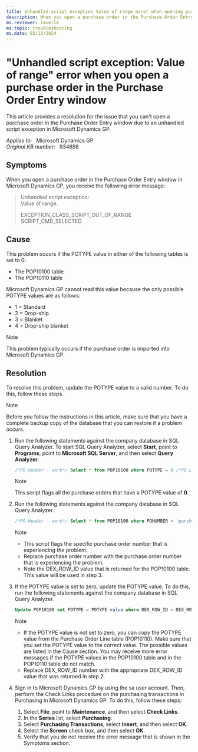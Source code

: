 ```yaml
---
title: Unhandled script exception Value of range error when opening purchase order in the Purchase Order Entry window
description: When you open a purchase order in the Purchase Order Entry window in Microsoft Dynamics GP, you receive an Unhandled script exception. Provides a resolution.
ms.reviewer: lmuelle
ms.topic: troubleshooting
ms.date: 03/13/2024
---
```

# "Unhandled script exception: Value of range" error when you open a purchase order in the Purchase Order Entry window

This article provides a resolution for the issue that you can't open a purchase order in the Purchase Order Entry window due to an unhandled script exception in Microsoft Dynamics GP.

_Applies to:_ &nbsp; Microsoft Dynamics GP  
_Original KB number:_ &nbsp; 934698

## Symptoms

When you open a purchase order in the Purchase Order Entry window in Microsoft Dynamics GP, you receive the following error message:

> Unhandled script exception:  
Value of range.
>
> EXCEPTION_CLASS_SCRIPT_OUT_OF_RANGE  
SCRIPT_CMD_SELECTED

## Cause

This problem occurs if the POTYPE value in either of the following tables is set to 0:

- The POP10100 table
- The POP10110 table

Microsoft Dynamics GP cannot read this value because the only possible POTYPE values are as follows:

- 1 = Standard
- 2 = Drop-ship
- 3 = Blanket
- 4 = Drop-ship blanket

> [!NOTE]
> This problem typically occurs if the purchase order is imported into Microsoft Dynamics GP.

## Resolution

To resolve this problem, update the POTYPE value to a valid number. To do this, follow these steps.

> [!NOTE]
> Before you follow the instructions in this article, make sure that you have a complete backup copy of the database that you can restore if a problem occurs.

1. Run the following statements against the company database in SQL Query Analyzer. To start SQL Query Analyzer, select **Start**, point to **Programs**, point to **Microsoft SQL Server**, and then select **Query Analyzer**.

   ```sql
   /*PO Header - work*/ Select * from POP10100 where POTYPE = 0 /*PO Line - work */ Select * from POP10110 where POTYPE = 0
   ```

   > [!NOTE]
   > This script flags all the purchase orders that have a POTYPE value of **0**.

2. Run the following statements against the company database in SQL Query Analyzer.

   ```sql
   /*PO Header - work*/ Select * from POP10100 where PONUMBER = 'purchase order number' /*PO Line - work*/ Select * from POP10110 where PONUMBER = 'purchase order number'
   ```

   > [!NOTE]
   >
   > - This script flags the specific purchase order number that is experiencing the problem.
   > - Replace purchase order number with the purchase order number that is experiencing the problem.
   > - Note the DEX_ROW_ID value that is returned for the POP10100 table. This value will be used in step 3.

3. If the POTYPE value is set to zero, update the POTYPE value. To do this, run the following statements against the company database in SQL Query Analyzer.

   ```sql
   Update POP10100 set POTYPE = POTYPE value where DEX_ROW_ID = DEX_ROW_ID number
   ```

   > [!NOTE]
   >
   > - If the POTYPE value is not set to zero, you can copy the POTYPE value from the Purchase Order Line table (POP10110). Make sure that you set the POTYPE value to the correct value. The possible values are listed in the Cause section. You may receive more error messages if the POTYPE values in the POP10100 table and in the POP10110 table do not match.
   > - Replace DEX_ROW_ID number with the appropriate DEX_ROW_ID value that was returned in step 2.

4. Sign in to Microsoft Dynamics GP by using the sa user account. Then, perform the Check Links procedure on the purchasing transactions in Purchasing in Microsoft Dynamics GP. To do this, follow these steps:

    1. Select **File**, point to **Maintenance**, and then select **Check Links**.
    2. In the **Series** list, select **Purchasing**.
    3. Select **Purchasing Transactions**, select **Insert**, and then select **OK**.
    4. Select the **Screen** check box, and then select **OK**.
    5. Verify that you do not receive the error message that is shown in the Symptoms section.
